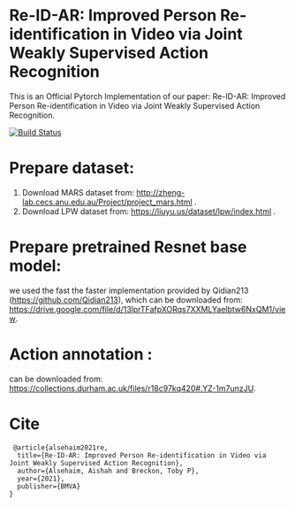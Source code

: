 # Re-ID-AR: Improved Person Re-identification in Video via Joint Weakly Supervised Action Recognition
This is an Official Pytorch Implementation of our paper: Re-ID-AR: Improved Person Re-identification in Video via Joint Weakly Supervised Action Recognition.

[![Build Status](https://travis-ci.org/{ORG-or-USERNAME}/{REPO-NAME}.png?branch=master)](https://travis-ci.org/{ORG-or-USERNAME}/{REPO-NAME})

# Prepare dataset:
1. Download MARS dataset from: http://zheng-lab.cecs.anu.edu.au/Project/project_mars.html . 
2. Download LPW dataset from: https://liuyu.us/dataset/lpw/index.html .

# Prepare pretrained Resnet base model:
we used the fast the faster implementation provided by Qidian213 (https://github.com/Qidian213), which can be downloaded from: https://drive.google.com/file/d/13lprTFafpXORqs7XXMLYaelbtw6NxQM1/view.

# Action annotation :
can be downloaded from: https://collections.durham.ac.uk/files/r18c97kq420#.YZ-1m7unzJU. 

# Cite
```
 @article{alsehaim2021re,
  title={Re-ID-AR: Improved Person Re-identification in Video via Joint Weakly Supervised Action Recognition},
  author={Alsehaim, Aishah and Breckon, Toby P},
  year={2021},
  publisher={BMVA}
}
```

